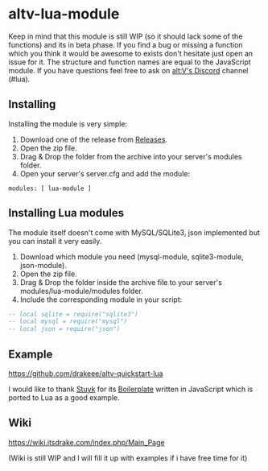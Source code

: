 # altv-lua-module
Keep in mind that this module is still WIP (so it should lack some of the functions) and its in beta phase. If you find a bug or missing a function which you think it would be awesome to exists don't hesitate just open an issue for it. The structure and function names are equal to the JavaScript module.
If you have questions feel free to ask on [alt:V's Discord](https://discord.altv.mp) channel (#lua).

## Installing
Installing the module is very simple:
1. Download one of the release from [Releases](https://github.com/drakeee/altv-lua-module/releases).
2. Open the zip file.
3. Drag & Drop the folder from the archive into your server's modules folder.
4. Open your server's server.cfg and add the module:
```
modules: [ lua-module ]
```

## Installing Lua modules
The module itself doesn't come with MySQL/SQLite3, json implemented but you can install it very easily.
1. Download which module you need (mysql-module, sqlite3-module, json-module).
2. Open the zip file.
3. Drag & Drop the folder inside the archive file to your server's modules/lua-module/modules folder.
4. Include the corresponding module in your script:
```lua
-- local sqlite = require("sqlite3")
-- local mysql = require("mysql")
-- local json = require("json")
```

## Example
https://github.com/drakeee/altv-quickstart-lua

I would like to thank [Stuyk](https://github.com/Stuyk) for its [Boilerplate](https://github.com/Stuyk/AltV-JS-Boilerplate) written in JavaScript which is ported to Lua as a good example.

## Wiki
https://wiki.itsdrake.com/index.php/Main_Page

(Wiki is still WIP and I will fill it up with examples if i have free time for it)
